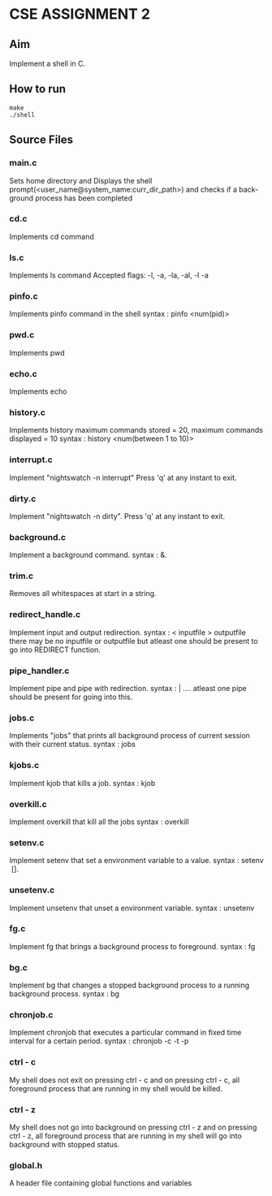 # CSE ASSIGNMENT 2

## Aim

Implement a shell in C.

## How to run

```
make
./shell
```

## Source Files 

### main.c

Sets home directory and Displays the shell prompt(<user_name@system_name:curr_dir_path>)  and checks if a back-ground process has been completed 
 
### cd.c

Implements cd command

### ls.c

Implements ls command
Accepted flags: -l, -a, -la, -al, -l -a 

### pinfo.c

Implements pinfo command in the shell
syntax : pinfo <num(pid)>

### pwd.c

Implements pwd

### echo.c

Implements echo 

### history.c

Implements history
maximum commands stored = 20, maximum commands displayed = 10
syntax : history <num(between 1 to 10)>

### interrupt.c

Implement "nightswatch -n <any number> interrupt"
Press 'q' at any instant to exit.

### dirty.c
Implement "nightswatch -n <any number> dirty".
Press 'q' at any instant to exit.

### background.c
Implement a background command.
syntax : <any command> &.

### trim.c
Removes all whitespaces at start in a string.

### redirect_handle.c
Implement input and output redirection.
syntax : <any command> < inputfile > outputfile
there may be no inputfile or outputfile but atleast one should be present to go into REDIRECT function. 

### pipe_handler.c
Implement pipe and pipe with redirection.
syntax : <any command> | <any command> ....
atleast one pipe should be present for going into this.

### jobs.c
Implements "jobs" that prints all background process of current session with their current status.
syntax : jobs

### kjobs.c
Implement kjob that kills a job.
syntax : kjob <jobid> <signalnumber>

### overkill.c
Implement overkill that kill all the jobs
syntax : overkill

### setenv.c
Implement setenv that set a environment variable to a value.
syntax : setenv ​<variable name> [<value>]. ​

### unsetenv.c
Implement unsetenv that unset a environment variable.
syntax : unsetenv <variable name>

### fg.c
Implement fg that brings a background process to foreground.
syntax : fg <jobid>

### bg.c
Implement bg that changes a stopped background process to a running background process.
syntax : bg <jobid>

### chronjob.c
Implement chronjob that executes a particular command in fixed time interval for a certain period.
syntax : chronjob -c <any command> -t <any time interval> -p <any period>

### ctrl - c
My shell does not exit on pressing ctrl - c and on pressing ctrl - c, all foreground process that are running in my shell would be killed.

### ctrl - z
My shell does not go into background on pressing ctrl - z and on pressing ctrl - z, all foreground process that are running in my shell will go into background with stopped status.

### global.h

A header file containing global functions and variables